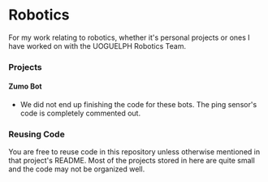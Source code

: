 # Robotics
  For my work relating to robotics, whether it's personal projects or ones I have worked on with the UOGUELPH Robotics Team.

### Projects
#### Zumo Bot
  * We did not end up finishing the code for these bots. The ping sensor's code is completely commented out.

### Reusing Code
You are free to reuse code in this repository unless otherwise mentioned in that project's README. Most of the projects stored in here are quite small and the code may not be organized well.
